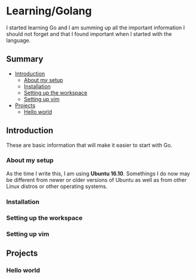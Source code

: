 # Learning/Golang

I started learning Go and I am summing up all the important information I should not forget and that I found important when I started with the language.

## Summary

- [Introduction](#introduction)
  - [About my setup](#about-my-setup)
  - [Installation](#installation)
  - [Setting up the workspace](#setting-up-the-workspace)
  - [Setting up vim](#setting-up-vim)
- [Projects](#projects)
  - [Hello world](#hello-world)

## Introduction

These are basic information that will make it easier to start with Go.

### About my setup

As the time I write this, I am using **Ubuntu 16.10**. Somethings I do now may be different from newer or older versions of Ubuntu as well as from other Linux distros or other operating systems.

### Installation

### Setting up the workspace

### Setting up vim

## Projects

### Hello world


